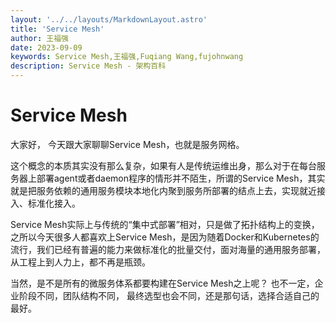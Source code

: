 ```yaml
---
layout: '../../layouts/MarkdownLayout.astro'
title: 'Service Mesh'
author: 王福强
date: 2023-09-09
keywords: Service Mesh,王福强,Fuqiang Wang,fujohnwang
description: Service Mesh - 架构百科
---
```


# Service Mesh

大家好， 今天跟大家聊聊Service Mesh，也就是服务网格。

这个概念的本质其实没有那么复杂，如果有人是传统运维出身，那么对于在每台服务器上部署agent或者daemon程序的情形并不陌生，所谓的Service Mesh，其实就是把服务依赖的通用服务模块本地化内聚到服务所部署的结点上去，实现就近接入、标准化接入。

Service Mesh实际上与传统的“集中式部署”相对，只是做了拓扑结构上的变换，之所以今天很多人都喜欢上Service Mesh，是因为随着Docker和Kubernetes的流行，我们已经有普遍的能力来做标准化的批量交付，面对海量的通用服务部署，从工程上到人力上，都不再是瓶颈。

当然，是不是所有的微服务体系都要构建在Service Mesh之上呢？ 也不一定，企业阶段不同，团队结构不同， 最终选型也会不同，还是那句话，选择合适自己的最好。